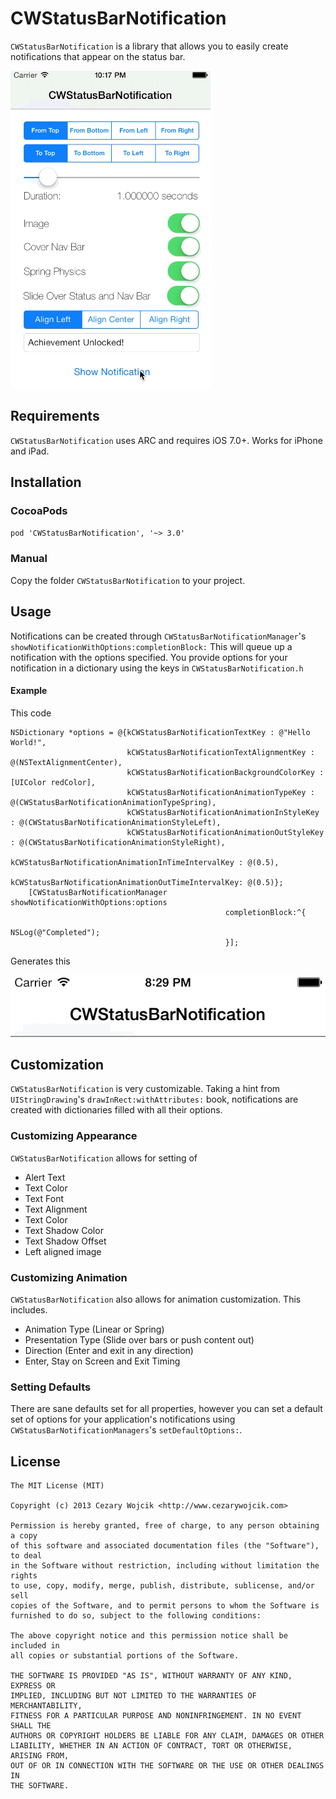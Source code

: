 # CWStatusBarNotification

`CWStatusBarNotification` is a library that allows you to easily create notifications that appear on the status bar.

![demo](screenshots/demo.gif)

## Requirements

`CWStatusBarNotification` uses ARC and requires iOS 7.0+. Works for iPhone and iPad.

## Installation

### CocoaPods

`pod 'CWStatusBarNotification', '~> 3.0'`

### Manual

Copy the folder `CWStatusBarNotification` to your project.

## Usage

Notifications can be created through `CWStatusBarNotificationManager`'s `showNotificationWithOptions:completionBlock:` This will queue up a notification with the options specified. You provide options for your notification in a dictionary using the keys in `CWStatusBarNotification.h`

#### Example
This code

```	objc
NSDictionary *options = @{kCWStatusBarNotificationTextKey : @"Hello World!",
                          kCWStatusBarNotificationTextAlignmentKey : @(NSTextAlignmentCenter),
                          kCWStatusBarNotificationBackgroundColorKey : [UIColor redColor],
                          kCWStatusBarNotificationAnimationTypeKey : @(CWStatusBarNotificationAnimationTypeSpring),
                          kCWStatusBarNotificationAnimationInStyleKey : @(CWStatusBarNotificationAnimationStyleLeft),
                          kCWStatusBarNotificationAnimationOutStyleKey : @(CWStatusBarNotificationAnimationStyleRight),
                          kCWStatusBarNotificationAnimationInTimeIntervalKey : @(0.5),
                          kCWStatusBarNotificationAnimationOutTimeIntervalKey: @(0.5)};
    [CWStatusBarNotificationManager showNotificationWithOptions:options
                                                completionBlock:^{
                                                    NSLog(@"Completed");
                                                }];
```
Generates this

![](screenshots/red_notification.gif)


## Customization

`CWStatusBarNotification` is very customizable. Taking a hint from `UIStringDrawing`'s `drawInRect:withAttributes:` book, notifications are created with dictionaries filled with all their options.

### Customizing Appearance

`CWStatusBarNotification` allows for setting of

- Alert Text
- Text Color
- Text Font
- Text Alignment
- Text Color
- Text Shadow Color
- Text Shadow Offset
- Left aligned image

### Customizing Animation

`CWStatusBarNotification` also allows for animation customization. This includes.

- Animation Type (Linear or Spring)
- Presentation Type (Slide over bars or push content out)
- Direction (Enter and exit in any direction)
- Enter, Stay on Screen and Exit Timing

### Setting Defaults

There are sane defaults set for all properties, however you can set a default set of options for your application's notifications using `CWStatusBarNotificationManagers`'s `setDefaultOptions:`.

## License

    The MIT License (MIT)

    Copyright (c) 2013 Cezary Wojcik <http://www.cezarywojcik.com>

    Permission is hereby granted, free of charge, to any person obtaining a copy
    of this software and associated documentation files (the "Software"), to deal
    in the Software without restriction, including without limitation the rights
    to use, copy, modify, merge, publish, distribute, sublicense, and/or sell
    copies of the Software, and to permit persons to whom the Software is
    furnished to do so, subject to the following conditions:

    The above copyright notice and this permission notice shall be included in
    all copies or substantial portions of the Software.

    THE SOFTWARE IS PROVIDED "AS IS", WITHOUT WARRANTY OF ANY KIND, EXPRESS OR
    IMPLIED, INCLUDING BUT NOT LIMITED TO THE WARRANTIES OF MERCHANTABILITY,
    FITNESS FOR A PARTICULAR PURPOSE AND NONINFRINGEMENT. IN NO EVENT SHALL THE
    AUTHORS OR COPYRIGHT HOLDERS BE LIABLE FOR ANY CLAIM, DAMAGES OR OTHER
    LIABILITY, WHETHER IN AN ACTION OF CONTRACT, TORT OR OTHERWISE, ARISING FROM,
    OUT OF OR IN CONNECTION WITH THE SOFTWARE OR THE USE OR OTHER DEALINGS IN
    THE SOFTWARE.